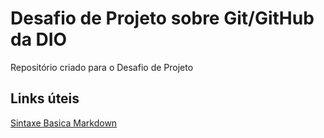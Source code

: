 # Desafio de Projeto sobre Git/GitHub da DIO
Repositório criado para o Desafio de Projeto

## Links úteis
[Sintaxe Basica Markdown](https://www.markdownguide.org/basic-syntax/) 
